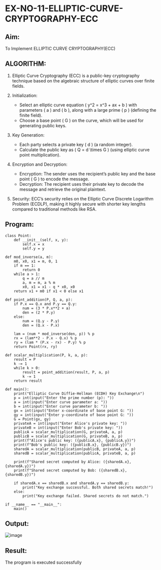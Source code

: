 # EX-NO-11-ELLIPTIC-CURVE-CRYPTOGRAPHY-ECC

## Aim:
To Implement ELLIPTIC CURVE CRYPTOGRAPHY(ECC)


## ALGORITHM:

1. Elliptic Curve Cryptography (ECC) is a public-key cryptography technique based on the algebraic structure of elliptic curves over finite fields.

2. Initialization:
   - Select an elliptic curve equation \( y^2 = x^3 + ax + b \) with parameters \( a \) and \( b \), along with a large prime \( p \) (defining the finite field).
   - Choose a base point \( G \) on the curve, which will be used for generating public keys.

3. Key Generation:
   - Each party selects a private key \( d \) (a random integer).
   - Calculate the public key as \( Q = d \times G \) (using elliptic curve point multiplication).

4. Encryption and Decryption:
   - Encryption: The sender uses the recipient’s public key and the base point \( G \) to encode the message.
   - Decryption: The recipient uses their private key to decode the message and retrieve the original plaintext.

5. Security: ECC’s security relies on the Elliptic Curve Discrete Logarithm Problem (ECDLP), making it highly secure with shorter key lengths compared to traditional methods like RSA.

## Program:
```
class Point:
    def __init__(self, x, y):
        self.x = x
        self.y = y

def mod_inverse(a, m):
    m0, x0, x1 = m, 0, 1
    if m == 1:
        return 0
    while a > 1:
        q = a // m
        a, m = m, a % m
        x0, x1 = x1 - q * x0, x0
    return x1 + m0 if x1 < 0 else x1

def point_addition(P, Q, a, p):
    if P.x == Q.x and P.y == Q.y:
        num = (3 * P.x**2 + a)
        den = (2 * P.y)
    else:
        num = (Q.y - P.y)
        den = (Q.x - P.x)

    lam = (num * mod_inverse(den, p)) % p
    rx = (lam**2 - P.x - Q.x) % p
    ry = (lam * (P.x - rx) - P.y) % p
    return Point(rx, ry)

def scalar_multiplication(P, k, a, p):
    result = P
    k -= 1
    while k > 0:
        result = point_addition(result, P, a, p)
        k -= 1
    return result

def main():
    print("Elliptic Curve Diffie-Hellman (ECDH) Key Exchange\n")
    p = int(input("Enter the prime number (p): "))
    a = int(input("Enter curve parameter a: "))
    b = int(input("Enter curve parameter b: "))
    gx = int(input("Enter x-coordinate of base point G: "))
    gy = int(input("Enter y-coordinate of base point G: "))
    G = Point(gx, gy)
    privateA = int(input("Enter Alice's private key: "))
    privateB = int(input("Enter Bob's private key: "))
    publicA = scalar_multiplication(G, privateA, a, p)
    publicB = scalar_multiplication(G, privateB, a, p)
    print(f"Alice's public key: ({publicA.x}, {publicA.y})")
    print(f"Bob's public key: ({publicB.x}, {publicB.y})")
    sharedA = scalar_multiplication(publicB, privateA, a, p)
    sharedB = scalar_multiplication(publicA, privateB, a, p)

    print(f"Shared secret computed by Alice: ({sharedA.x}, {sharedA.y})")
    print(f"Shared secret computed by Bob: ({sharedB.x}, {sharedB.y})")

    if sharedA.x == sharedB.x and sharedA.y == sharedB.y:
        print("Key exchange successful. Both shared secrets match!")
    else:
        print("Key exchange failed. Shared secrets do not match.")

if __name__ == "__main__":
    main()
```


## Output:
![image](https://github.com/user-attachments/assets/e37e221d-d865-4157-adc6-7a06a1262bb0)


## Result:
The program is executed successfully

